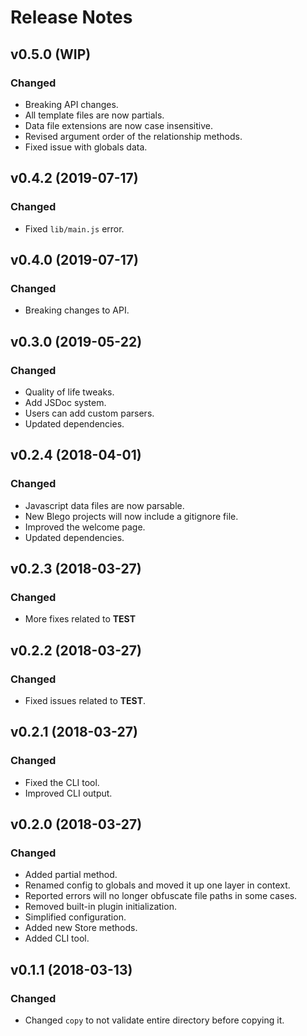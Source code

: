 # Release Notes

## v0.5.0 (WIP)

### Changed
- Breaking API changes.
- All template files are now partials.
- Data file extensions are now case insensitive.
- Revised argument order of the relationship methods.
- Fixed issue with globals data.

## v0.4.2 (2019-07-17)

### Changed
- Fixed `lib/main.js` error.

## v0.4.0 (2019-07-17)

### Changed
- Breaking changes to API.

## v0.3.0 (2019-05-22)

### Changed
- Quality of life tweaks.
- Add JSDoc system.
- Users can add custom parsers.
- Updated dependencies.

## v0.2.4 (2018-04-01)

### Changed
- Javascript data files are now parsable.
- New Blego projects will now include a gitignore file.
- Improved the welcome page.
- Updated dependencies.

## v0.2.3 (2018-03-27)

### Changed
- More fixes related to __TEST__

## v0.2.2 (2018-03-27)

### Changed
- Fixed issues related to __TEST__.

## v0.2.1 (2018-03-27)

### Changed
- Fixed the CLI tool.
- Improved CLI output.

## v0.2.0 (2018-03-27)

### Changed
- Added partial method.
- Renamed config to globals and moved it up one layer in context.
- Reported errors will no longer obfuscate file paths in some cases.
- Removed built-in plugin initialization.
- Simplified configuration.
- Added new Store methods.
- Added CLI tool.

## v0.1.1 (2018-03-13)

### Changed
- Changed `copy` to not validate entire directory before copying it.
